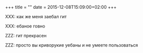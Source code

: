+++
title = ""
date = 2015-12-08T15:09:00+02:00
+++

XXX: как же меня заебал гит


XXX: ебаное говно


ZZZ: гит прекрасен


ZZZ: просто вы криворукие уебаны и не умеете пользоваться


